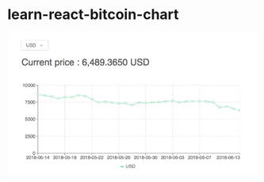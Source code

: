 # learn-react-bitcoin-chart

![screenshot-01](https://raw.githubusercontent.com/golfz/learn-react-bitcoin-chart/master/Screenshot-01.png)
